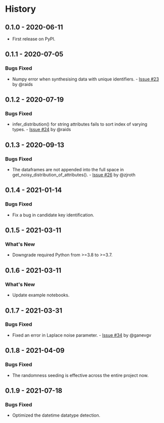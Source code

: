 # History

## 0.1.0 - 2020-06-11

* First release on PyPI.

## 0.1.1 - 2020-07-05

### Bugs Fixed

* Numpy error when synthesising data with unique identifiers. - [Issue #23](https://github.com/DataResponsibly/DataSynthesizer/issues/23) by @raids

## 0.1.2 - 2020-07-19

### Bugs Fixed

* infer_distribution() for string attributes fails to sort index of varying types. - [Issue #24](https://github.com/DataResponsibly/DataSynthesizer/issues/24) by @raids

## 0.1.3 - 2020-09-13

### Bugs Fixed

* The dataframes are not appended into the full space in get_noisy_distribution_of_attributes(). - [Issue #26](https://github.com/DataResponsibly/DataSynthesizer/issues/26) by @zjroth

## 0.1.4 - 2021-01-14

### Bugs Fixed

* Fix a bug in candidate key identification.

## 0.1.5 - 2021-03-11

### What's New

* Downgrade required Python from >=3.8 to >=3.7.

## 0.1.6 - 2021-03-11

### What's New

* Update example notebooks.

## 0.1.7 - 2021-03-31

### Bugs Fixed

* Fixed an error in Laplace noise parameter. - [Issue #34](https://github.com/DataResponsibly/DataSynthesizer/issues/34) by @ganevgv

## 0.1.8 - 2021-04-09

### Bugs Fixed

* The randomness seeding is effective across the entire project now.

## 0.1.9 - 2021-07-18

### Bugs Fixed

* Optimized the datetime datatype detection.